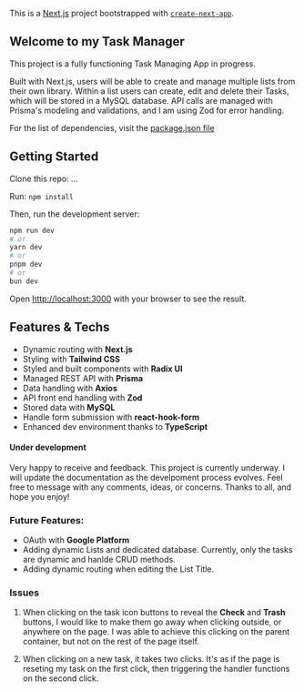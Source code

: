 This is a [Next.js](https://nextjs.org/) project bootstrapped with [`create-next-app`](https://github.com/vercel/next.js/tree/canary/packages/create-next-app).

## Welcome to my Task Manager

This project is a fully functioning Task Managing App in progress.

Built with Next.js, users will be able to create and manage multiple lists from their own library. Within a list users can create, edit and delete their Tasks, which will be stored in a MySQL database. API calls are managed with Prisma's modeling and validations, and I am using Zod for error handling.

For the list of dependencies, visit the [package.json file](...)

## Getting Started

Clone this repo: ...

Run: `npm install`

Then, run the development server:

```bash
npm run dev
# or
yarn dev
# or
pnpm dev
# or
bun dev
```

Open [http://localhost:3000](http://localhost:3000) with your browser to see the result.

## Features & Techs

- Dynamic routing with **Next.js**
- Styling with **Tailwind CSS**
- Styled and built components with **Radix UI**
- Managed REST API with **Prisma**
- Data handling with **Axios**
- API front end handling with **Zod**
- Stored data with **MySQL**
- Handle form submission with **react-hook-form**
- Enhanced dev environment thanks to **TypeScript**

#### Under development

Very happy to receive and feedback. This project is currently underway. I will update the documentation as the develpoment process evolves. Feel free to message with any comments, ideas, or concerns. Thanks to all, and hope you enjoy!

### Future Features:

- OAuth with **Google Platform**
- Adding dynamic Lists and dedicated database. Currently, only the tasks are dynamic and hanlde CRUD methods.
- Adding dynamic routing when editing the List Title.

### Issues

1. When clicking on the task icon buttons to reveal the **Check** and **Trash** buttons, I would like to make them go away when clicking outside, or anywhere on the page. I was able to achieve this clicking on the parent container, but not on the rest of the page itself.

2. When clicking on a new task, it takes two clicks. It's as if the page is reseting my task on the first click, then triggering the handler functions on the second click.

